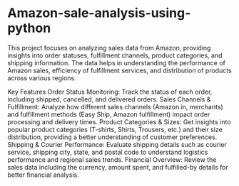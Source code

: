 # Amazon-sale-analysis-using-python
This project focuses on analyzing sales data from Amazon, providing insights into order statuses, fulfillment channels, product categories, and shipping information. The data helps in understanding the performance of Amazon sales, efficiency of fulfillment services, and distribution of products across various regions.

Key Features
Order Status Monitoring: Track the status of each order, including shipped, cancelled, and delivered orders.
Sales Channels & Fulfillment: Analyze how different sales channels (Amazon.in, merchants) and fulfillment methods (Easy Ship, Amazon fulfillment) impact order processing and delivery times.
Product Categories & Sizes: Get insights into popular product categories (T-shirts, Shirts, Trousers, etc.) and their size distribution, providing a better understanding of customer preferences.
Shipping & Courier Performance: Evaluate shipping details such as courier service, shipping city, state, and postal code to understand logistics performance and regional sales trends.
Financial Overview: Review the sales data including the currency, amount spent, and fulfilled-by details for better financial analysis.
